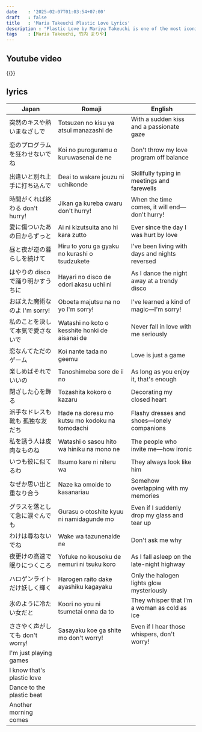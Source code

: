 ```yaml
---
date    : '2025-02-07T01:03:54+07:00'
draft   : false
title   : 'Maria Takeuchi Plastic Love Lyrics'
description : "Plastic Love by Mariya Takeuchi is one of the most iconic city pop songs of all time. Released in 1984 as part of her album Variety, the song blends smooth jazz, soft rock, and nostalgic melodies, creating a dreamy and melancholic atmosphere. Its lyrics tell the story of a woman reminiscing about a past love that felt real but was ultimately fleeting—just like plastic love. Over the years, the song has gained worldwide recognition, especially through YouTube, becoming a symbol of the city pop revival and Japanese 80s aesthetics"
tags    : [Maria Takeuchi, 竹内 まりや]
---
```


## Youtube video
{{<youtube T_lC2O1oIew>}}

## lyrics
|Japan|Romaji|English
|-|-|-
| 突然のキスや熱いまなざしで | Totsuzen no kisu ya atsui manazashi de | With a sudden kiss and a passionate gaze
| 恋のプログラムを狂わせないでね | Koi no puroguramu o kuruwasenai de ne | Don't throw my love program off balance
| 出逢いと別れ上手に打ち込んで | Deai to wakare jouzu ni uchikonde | Skillfully typing in meetings and farewells
| 時間がくれば終わる don't hurry! | Jikan ga kureba owaru don't hurry! | When the time comes, it will end—don't hurry!
| 愛に傷ついたあの日からずっと | Ai ni kizutsuita ano hi kara zutto | Ever since the day I was hurt by love
| 昼と夜が逆の暮らしを続けて | Hiru to yoru ga gyaku no kurashi o tsudzukete | I've been living with days and nights reversed
| はやりの disco で踊り明かすうちに | Hayari no disco de odori akasu uchi ni | As I dance the night away at a trendy disco
| おぼえた魔術なのよ I'm sorry! | Oboeta majutsu na no yo I'm sorry! | I've learned a kind of magic—I'm sorry!
| 私のことを決して本気で愛さないで | Watashi no koto o kesshite honki de aisanai de | Never fall in love with me seriously
| 恋なんてただのゲーム | Koi nante tada no geemu | Love is just a game
| 楽しめばそれでいいの | Tanoshimeba sore de ii no | As long as you enjoy it, that's enough
| 閉ざした心を飾る | Tozashita kokoro o kazaru | Decorating my closed heart
| 派手なドレスも靴も 孤独な友だち | Hade na doresu mo kutsu mo kodoku na tomodachi | Flashy dresses and shoes—lonely companions
| 私を誘う人は皮肉なものね | Watashi o sasou hito wa hiniku na mono ne | The people who invite me—how ironic
| いつも彼に似てるわ | Itsumo kare ni niteru wa | They always look like him
| なぜか思い出と重なり合う | Naze ka omoide to kasanariau | Somehow overlapping with my memories
| グラスを落として急に涙ぐんでも | Gurasu o otoshite kyuu ni namidagunde mo | Even if I suddenly drop my glass and tear up
| わけは尋ねないでね | Wake wa tazunenaide ne | Don't ask me why
| 夜更けの高速で眠りにつくころ | Yofuke no kousoku de nemuri ni tsuku koro | As I fall asleep on the late-night highway
| ハロゲンライトだけ妖しく輝く | Harogen raito dake ayashiku kagayaku | Only the halogen lights glow mysteriously
| 氷のように冷たい女だと | Koori no you ni tsumetai onna da to | They whisper that I'm a woman as cold as ice
| ささやく声がしても don't worry! | Sasayaku koe ga shite mo don't worry! | Even if I hear those whispers, don't worry!
| I'm just playing games
| I know that's plastic love
| Dance to the plastic beat
| Another morning comes